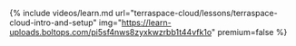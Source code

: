 {% include videos/learn.md
     url="terraspace-cloud/lessons/terraspace-cloud-intro-and-setup"
     img="https://learn-uploads.boltops.com/pi5sf4nws8zyxkwzrbb1t44vfk1o"
     premium=false %}
